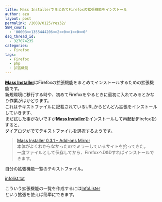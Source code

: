 ```yaml
---
title: Mass InstallerでまとめてFirefoxの拡張機能をインストール
author: azu
layout: post
permalink: /2008/0125/res32/
SBM_count:
  - '00003<>1355444206<>2<>0<>1<>0<>0'
dsq_thread_id:
  - 327074235
categories:
  - Firefox
tags:
  - Firefox
  - php
  - 拡張機能
---
```

[<span style="font-weight: bold">Mass Installer</span>][1]はFirefoxの拡張機能をまとめてインストールするための拡張機能です。  
新規環境に移行する時や、初めてFirefoxをやるときに最初に入れてみるとかなり作業がはかどります。  
これはテキストファイルに記載されているURLからどんどん拡張をインストールしていきます、  
まだ試した事がないですが[<span style="font-weight: bold">Mass Installer</span>][1]をインストールして再起動(Firefoxを)すると、  
ダイアログがでてテキストファイルを選択するようです。

> [Mass Installer 0.3.1 &#8211; Add-ons Mirror][2]  
> 本体がよくわからなかったのでミラーしているサイトを拾ってきた。  
> 一度ファイルとして保存してから、FirefoxへD&Dすればインストールできます。

自分の拡張機能一覧のテキストファイル。

[infolist.txt][3]

こういう拡張機能の一覧を作成するには[InfoLister][4]  
という拡張を使えば簡単にできます。

 [1]: http://forums.mozillazine.org/viewtopic.php?t=225555
 [2]: http://forum.addonsmirror.net/index.php?showtopic=2665
 [3]: http://wordpress.local/wp-content/uploads/2008/01/infolist.txt "infolist.txt"
 [4]: http://mozilla.doslash.org/infolister/
